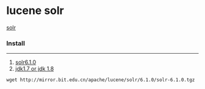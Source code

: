 lucene solr
===========
[solr](http://lucene.apache.org/solr)

### Install
----------
1. [solr6.1.0](http://mirror.bit.edu.cn/apache/lucene/solr/6.1.0)
2. [jdk1.7 or jdk 1.8](java)

```
wget http://mirror.bit.edu.cn/apache/lucene/solr/6.1.0/solr-6.1.0.tgz
```
